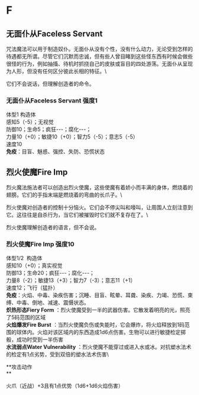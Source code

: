 # F

## 无面仆从Faceless Servant 

咒法魔法可以用于制造奴仆。无面仆从没有个性，没有什么动力，无论受到怎样的待遇都无所谓。尽管它们沉默而忠诚，但有些人曾目睹到这些怪东西有时候会做些很怪的行为，例如抽搐、待机时抓挠自己的皮肤或盲目的四处游荡。无面仆从呈现为人形，但没有任何区分彼此长相的特征。\

它们不会说话，但理解创造者的命令。

### 无面仆从Faceless Servant 强度1 

体型1 构造体\
感知5（-5）；无视觉\
防御10；生命5；疯狂---；腐化---；\
力量10（+0）；敏捷10（+0）；智力5（-5）；意志5（-5）\
速度10\
**免疫**：目盲、魅惑、强控、失防、恐慌状态

## 烈火使魔Fire Imp 

烈火魔法施法者可以创造出烈火使魔，这些使魔有着娇小而丰满的身体，燃烧着的翅膀。它们的手指末端是燃烧着的弯曲的长爪子。\

烈火使魔对创造者的控制十分恼火。它们会不停尖叫和嚎叫，让周围人立刻注意到它。这往往是自杀行为，当它们被摧毁时它们就不复存在了。\

烈火使魔理解创造者的语言，但不会说。

### 烈火使魔Fire Imp 强度10 

体型1/2  构造体\
感知10（+0）；真实视觉\
防御13；生命20；疯狂---；腐化---；\
力量8（-2）；敏捷13（+3）；智力7（-3）；意志11（+1）\
速度12；飞行（猛扑）\
**免疫**：火焰、中毒、染疾伤害；沉睡、目盲、眩晕、耳聋、染疾、力竭、恐慌、束缚、中毒、倒地、减速、震慑状态。\
**炽热形态Fiery Form**
：烈火使魔受到一半的武器伤害。它散发着明亮的光，照亮了5码范围的区域\
**火焰爆发Fire Burst**
：当烈火使魔负伤或失能时，它会爆炸，将火焰释放到1码范围的球体内。火焰对该区域内的东西造成1d6点伤害。生物可以进行敏捷检定掷骰，成功时受到一半伤害\
**水流弱点Water Vulnerability**
：烈火使魔不能穿过或进入水或冰。对抗塑水法术的检定有1点劣势，受到双倍的塑水法术伤害\

**攻击动作\
**

火爪（近战）+3且有1点优势（1d6+1d6火焰伤害）
